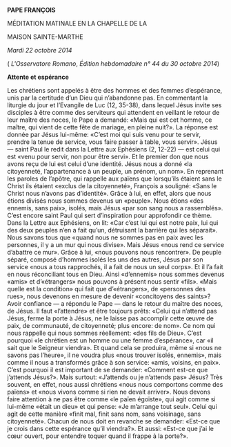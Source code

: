 **PAPE FRANÇOIS**

MÉDITATION MATINALE EN LA CHAPELLE DE LA

MAISON SAINTE-MARTHE

*Mardi 22 octobre 2014*

( *L'Osservatore Romano*, *Édition hebdomadaire n° 44 du 30 octobre 2014*)

**Attente et espérance**

Les chrétiens sont appelés à être des hommes et des femmes d’espérance, unis par la certitude d’un Dieu qui n’abandonne pas. En commentant la liturgie du jour et l’Evangile de Luc (12, 35-38), dans lequel Jésus invite ses disciples à être comme des serviteurs qui attendent en veillant le retour de leur maître des noces, le Pape a demandé: «Mais qui est cet homme, ce maître, qui vient de cette fête de mariage, en pleine nuit?». La réponse est donnée par Jésus lui-même: «C’est moi qui suis venu pour te servir, prendre la tenue de service, vous faire passer à table, vous servir». Jésus — saint Paul le redit dans la Lettre aux Ephésiens (2, 12-22) — est celui qui est «venu pour servir, non pour être servi». Et le premier don que nous avons reçu de lui est celui d’une identité. Jésus nous a donné «la citoyenneté, l’appartenance à un peuple, un prénom, un nom». En reprenant les paroles de l’apôtre, qui rappelle aux païens que lorsqu’ils étaient sans le Christ ils étaient «exclus de la citoyenneté», François a souligné: «Sans le Christ nous n’avons pas d’identité». Grâce à lui, en effet, alors que nous étions divisés nous sommes devenus un «peuple». Nous étions «des ennemis, sans paix», isolés, mais Jésus «par son sang nous a rassemblés». C’est encore saint Paul qui sert d’inspiration pour approfondir ce thème. Dans la Lettre aux Ephésiens, on lit: «Car c’est lui qui est notre paix, lui qui des deux peuples n’en a fait qu’un, détruisant la barrière qui les séparait». Nous savons tous que «quand nous ne sommes pas en paix avec les personnes, il y a un mur qui nous divise». Mais Jésus «nous rend ce service d’abattre ce mur». Grâce à lui, «nous pouvons nous rencontrer». De peuple séparé, composé d’hommes isolés les uns des autres, Jésus par son service «nous a tous rapprochés, il a fait de nous un seul corps». Et il l’a fait en nous réconciliant tous en Dieu. Ainsi «d’ennemis» nous sommes devenus «amis» et d’«étrangers» nous pouvons à présent nous sentir «fils». «Mais quelle est la condition» qui fait que d’«étrangers», de «personnes des rues», nous devenons en mesure de devenir «concitoyens des saints»? Avoir confiance — a répondu le Pape — dans le retour du maître des noces, de Jésus. Il faut «l’attendre» et être toujours prêts: «Celui qui n’attend pas Jésus, ferme la porte à Jésus, ne le laisse pas accomplir cette œuvre de paix, de communauté, de citoyenneté; plus encore: de nom». Ce nom qui nous rappelle qui nous sommes réellement: «des fils de Dieu». C’est pourquoi «le chrétien est un homme ou une femme d’espérance», car «il sait que le Seigneur viendra». Et quand cela se produira, même si «nous ne savons pas l’heure», il ne voudra plus «nous trouver isolés, ennemis», mais comme il nous a transformés grâce à son service: «amis, voisins, en paix». C’est pourquoi il est important de se demander: «Comment est-ce que j’attends Jésus?». Mais surtout: «J’attends ou je n’attends pas» Jésus? Très souvent, en effet, nous aussi chrétiens «nous nous comportons comme des païens» et «nous vivons comme si rien ne devait arriver». Nous devons faire attention à ne pas être comme «le païen égoïste», qui agit comme si lui-même «était un dieu» et qui pense: «Je m’arrange tout seul». Celui qui agit de cette manière «finit mal, finit sans nom, sans voisinage, sans citoyenneté». Chacun de nous doit en revanche se demander: «Est-ce que je crois dans cette espérance qu’il viendra?». Et aussi: «Est-ce que j’ai le cœur ouvert, pour entendre toquer quand il frappe à la porte?».